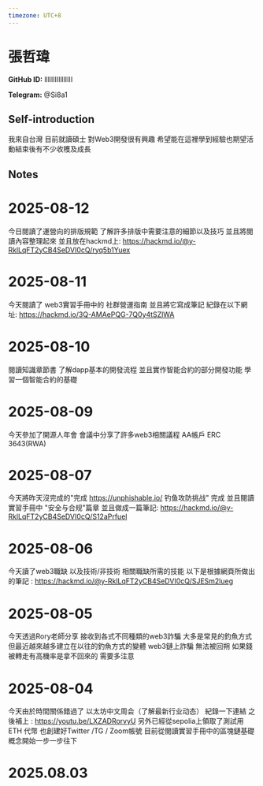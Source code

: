 ```yaml
---
timezone: UTC+8
---
```


# 張哲瑋

**GitHub ID:** llllIIIIllllIIII

**Telegram:** @Si8a1

## Self-introduction

我來自台灣 目前就讀碩士 對Web3開發很有興趣 希望能在這裡學到經驗也期望活動結束後有不少收穫及成長

## Notes

<!-- Content_START -->
# 2025-08-12

今日閱讀了運營向的排版規範 了解許多排版中需要注意的細節以及技巧
並且將閱讀內容整理起來 並且放在hackmd上:
https://hackmd.io/@y-RklLqFT2yCB4SeDVI0cQ/ryq5b1Yuex

# 2025-08-11

今天閱讀了 web3實習手冊中的 社群營運指南
並且將它寫成筆記 紀錄在以下網址:
https://hackmd.io/3Q-AMAePQG-7Q0y4tSZlWA

# 2025-08-10

閱讀知識章節書 了解dapp基本的開發流程
並且實作智能合約的部分開發功能 學習一個智能合約的基礎

# 2025-08-09

今天參加了開源人年會
會議中分享了許多web3相關議程
AA帳戶
ERC 3643(RWA)

# 2025-08-07

今天將昨天沒完成的"完成 https://unphishable.io/ 钓鱼攻防挑战" 完成
並且閱讀 實習手冊中 "安全与合规"篇章 並且做成一篇筆記:
https://hackmd.io/@y-RklLqFT2yCB4SeDVI0cQ/S12aPrfuel

# 2025-08-06

今天讀了web3職缺 以及技術/非技術 相關職缺所需的技能
以下是根據網頁所做出的筆記 : https://hackmd.io/@y-RklLqFT2yCB4SeDVI0cQ/SJESm2lueg

# 2025-08-05

今天透過Rory老師分享 接收到各式不同種類的web3詐騙 大多是常見的釣魚方式
但最近越來越多建立在以往的釣魚方式的變體
web3鏈上詐騙 無法被回朔 如果錢被轉走有高機率是拿不回來的 需要多注意

# 2025-08-04

今天由於時間關係錯過了 以太坊中文周会（了解最新行业动态）
紀錄一下連結 之後補上 : https://youtu.be/LXZADRorvyU
另外已經從sepolia上領取了測試用 ETH 代幣
也創建好Twitter /TG / Zoom帳號
目前從閱讀實習手冊中的區塊鏈基礎概念開始一步一步往下


# 2025.08.03


<!-- Content_END -->

